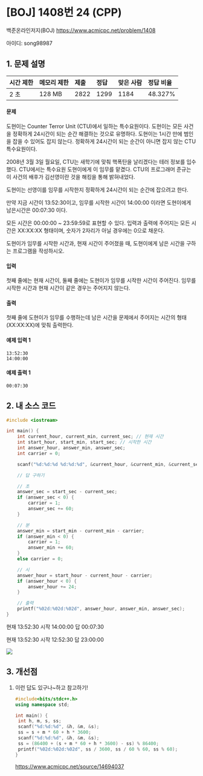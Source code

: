 # [BOJ] 1408번  24 (CPP)

백준온라인저지(BOJ) https://www.acmicpc.net/problem/1408

아이디: song98987



## 1. 문제 설명

| 시간 제한 | 메모리 제한 | 제출 | 정답 | 맞은 사람 | 정답 비율 |
| :-------- | :---------- | :--- | :--- | :-------- | :-------- |
| 2 초      | 128 MB      | 2822 | 1299 | 1184      | 48.327%   |

#### 문제

도현이는 Counter Terror Unit (CTU)에서 일하는 특수요원이다. 도현이는 모든 사건을 정확하게 24시간이 되는 순간 해결하는 것으로 유명하다. 도현이는 1시간 만에 범인을 잡을 수 있어도 잡지 않는다. 정확하게 24시간이 되는 순간이 아니면 잡지 않는 CTU 특수요원이다.

2008년 3월 3일 월요일, CTU는 새학기에 맞춰 핵폭탄을 날리겠다는 테러 정보를 입수했다. CTU에서는 특수요원 도현이에게 이 임무를 맡겼다. CTU의 프로그래머 준규는 이 사건의 배후가 김선영이란 것을 해킹을 통해 밝혀내었다.

도현이는 선영이를 임무를 시작한지 정확하게 24시간이 되는 순간에 잡으려고 한다.

만약 지금 시간이 13:52:30이고, 임무를 시작한 시간이 14:00:00 이라면 도현이에게 남은시간은 00:07:30 이다.

모든 시간은 00:00:00 ~ 23:59:59로 표현할 수 있다. 입력과 출력에 주어지는 모든 시간은 XX:XX:XX 형태이며, 숫자가 2자리가 아닐 경우에는 0으로 채운다.

도현이가 임무를 시작한 시간과, 현재 시간이 주어졌을 때, 도현이에게 남은 시간을 구하는 프로그램을 작성하시오.

#### 입력

첫째 줄에는 현재 시간이, 둘째 줄에는 도현이가 임무를 시작한 시간이 주어진다. 임무를 시작한 시간과 현재 시간이 같은 경우는 주어지지 않는다.

#### 출력

첫째 줄에 도현이가 임무를 수행하는데 남은 시간을 문제에서 주어지는 시간의 형태 (XX:XX:XX)에 맞춰 출력한다.



#### 예제 입력 1

```
13:52:30
14:00:00
```

#### 예제 출력 1

```
00:07:30
```



## 2. 내 소스 코드

```C++
#include <iostream>

int main() {
	int current_hour, current_min, current_sec; // 현재 시간
	int start_hour, start_min, start_sec; // 시작한 시간
	int answer_hour, answer_min, answer_sec;
	int carrier = 0;

	scanf("%d:%d:%d %d:%d:%d", &current_hour, &current_min, &current_sec, &start_hour, &start_min, &start_sec);

	// 답 구하기

	// 초
	answer_sec = start_sec - current_sec;
	if (answer_sec < 0) {
		carrier = 1;
		answer_sec += 60;
	}

	// 분
	answer_min = start_min - current_min - carrier;
	if (answer_min < 0) {
		carrier = 1;
		answer_min += 60;
	}
	else carrier = 0;

	// 시
	answer_hour = start_hour - current_hour - carrier;
	if (answer_hour < 0) {
		answer_hour += 24;
	}

	// 출력
	printf("%02d:%02d:%02d", answer_hour, answer_min, answer_sec);
}
```

현재 13:52:30
시작 14:00:00
답 00:07:30

현재 13:52:30
시작 12:52:30
답 23:00:00

<img src="images/1408번.png">



## 3. 개선점

1. 이런 답도 있구나~하고 참고하기!

   ```C++
   #include<bits/stdc++.h>
   using namespace std;
   
   int main() {
   	int h, m, s, ss;
   	scanf("%d:%d:%d", &h, &m, &s);
   	ss = s + m * 60 + h * 3600;
   	scanf("%d:%d:%d", &h, &m, &s);
   	ss = (86400 + (s + m * 60 + h * 3600) - ss) % 86400;
   	printf("%02d:%02d:%02d", ss / 3600, ss / 60 % 60, ss % 60);
   }
   ```

   https://www.acmicpc.net/source/14694037

   